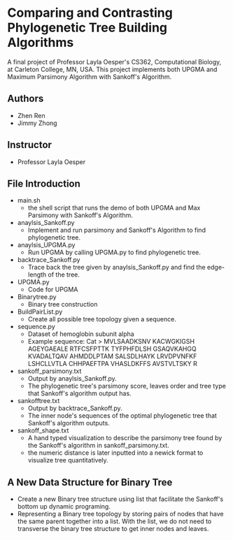 # Comparing and Contrasting Phylogenetic Tree Building Algorithms 

A final project of Professor Layla Oesper's CS362, Computational Biology, at Carleton College, MN, USA. This project implements both UPGMA and Maximum Parsimony Algorithm with Sankoff's Algorithm. 

## Authors

- Zhen Ren
- Jimmy Zhong

## Instructor
- Professor Layla Oesper

## File Introduction
- main.sh
    - the shell script that runs the demo of both UPGMA and Max Parsimony with Sankoff's Algorithm.
- anaylsis_Sankoff.py
    - Implement and run parsimony and Sankoff's Algorithm to find phylogenetic tree.
- anaylsis_UPGMA.py
    - Run UPGMA by calling UPGMA.py to find phylogenetic tree.
- backtrace_Sankoff.py
    - Trace back the tree given by anaylsis_Sankoff.py and find the edge-length of the tree.
- UPGMA.py
    - Code for UPGMA
- Binarytree.py
    - Binary tree construction
- BuildPairList.py
    - Create all possible tree topology given a sequence. 
- sequence.py
    - Dataset of hemoglobin subunit alpha
    - Example sequence: Cat > MVLSAADKSNV KACWGKIGSH AGEYGAEALE RTFCSFPTTK TYFPHFDLSH GSAQVKAHGQ KVADALTQAV AHMDDLPTAM SALSDLHAYK LRVDPVNFKF LSHCLLVTLA CHHPAEFTPA VHASLDKFFS AVSTVLTSKY R
- sankoff_parsimony.txt
    - Output by anaylsis_Sankoff.py. 
    - The phylogenetic tree's parsimony score, leaves order and tree type that Sankoff's algorithm output has. 
- sankofftree.txt
    - Output by backtrace_Sankoff.py.
    - The inner node's sequences of the optimal phylogenetic tree that Sankoff's algorithm outputs. 
- sankoff_shape.txt
    - A hand typed visualization to describe the parsimony tree found by the Sankoff's algorithm in sankoff_parsimony.txt.
    - the numeric distance is later inputted into a newick format to visualize tree quantitatively.

## A New Data Structure for Binary Tree 
- Create a new Binary tree structure using list that facilitate the Sankoff's bottom up dynamic programing. 
- Representing a Binary tree topology by storing pairs of nodes that have the same parent together into a list. With the list, we do not need to transverse the binary tree structure to get inner nodes and leaves. 
